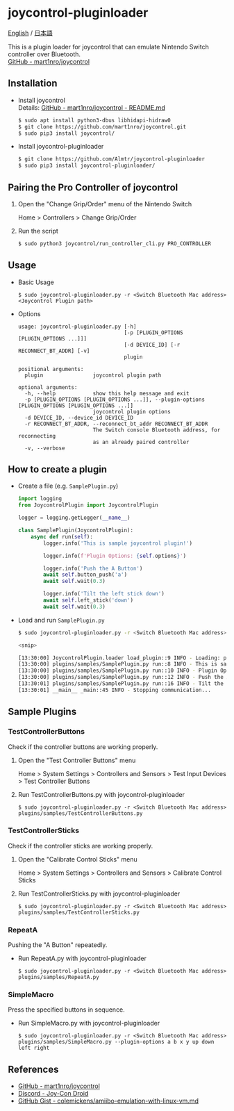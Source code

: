 # joycontrol-pluginloader

[English](./README.md) / [日本語](./README_ja.md)

This is a plugin loader for joycontrol that can emulate Nintendo Switch controller over Bluetooth.  
[GitHub - mart1nro/joycontrol](https://github.com/mart1nro/joycontrol)

## Installation

- Install joycontrol  
  Details: [GitHub - mart1nro/joycontrol - README.md](https://github.com/mart1nro/joycontrol/blob/master/README.md)

    ```sh
    $ sudo apt install python3-dbus libhidapi-hidraw0
    $ git clone https://github.com/mart1nro/joycontrol.git
    $ sudo pip3 install joycontrol/
    ```

- Install joycontrol-pluginloader

    ```sh
    $ git clone https://github.com/Almtr/joycontrol-pluginloader
    $ sudo pip3 install joycontrol-pluginloader/
    ```

## Pairing the Pro Controller of joycontrol

1. Open the "Change Grip/Order" menu of the Nintendo Switch

    Home > Controllers > Change Grip/Order

1. Run the script

    ```sh
    $ sudo python3 joycontrol/run_controller_cli.py PRO_CONTROLLER
    ```

## Usage

- Basic Usage

    ```
    $ sudo joycontrol-pluginloader.py -r <Switch Bluetooth Mac address> <Joycontrol Plugin path>
    ```

- Options

    ```
    usage: joycontrol-pluginloader.py [-h]
                                      [-p [PLUGIN_OPTIONS [PLUGIN_OPTIONS ...]]]
                                      [-d DEVICE_ID] [-r RECONNECT_BT_ADDR] [-v]
                                      plugin

    positional arguments:
      plugin                joycontrol plugin path

    optional arguments:
      -h, --help            show this help message and exit
      -p [PLUGIN_OPTIONS [PLUGIN_OPTIONS ...]], --plugin-options [PLUGIN_OPTIONS [PLUGIN_OPTIONS ...]]
                            joycontrol plugin options
      -d DEVICE_ID, --device_id DEVICE_ID
      -r RECONNECT_BT_ADDR, --reconnect_bt_addr RECONNECT_BT_ADDR
                            The Switch console Bluetooth address, for reconnecting
                            as an already paired controller
      -v, --verbose
    ```

## How to create a plugin

- Create a file (e.g. ``SamplePlugin.py``)

    ```python
    import logging
    from JoycontrolPlugin import JoycontrolPlugin

    logger = logging.getLogger(__name__)

    class SamplePlugin(JoycontrolPlugin):
        async def run(self):
            logger.info('This is sample joycontrol plugin!')

            logger.info(f'Plugin Options: {self.options}')

            logger.info('Push the A Button')
            await self.button_push('a')
            await self.wait(0.3)

            logger.info('Tilt the left stick down')
            await self.left_stick('down')
            await self.wait(0.3)
    ```

- Load and run ``SamplePlugin.py``

    ```sh
    $ sudo joycontrol-pluginloader.py -r <Switch Bluetooth Mac address> plugins/samples/SamplePlugin.py arg1 arg2

    <snip>

    [13:30:00] JoycontrolPlugin.loader load_plugin::9 INFO - Loading: plugins/samples/SamplePlugin.py
    [13:30:00] plugins/samples/SamplePlugin.py run::8 INFO - This is sample joycontrol plugin!
    [13:30:00] plugins/samples/SamplePlugin.py run::10 INFO - Plugin Options: ['arg1', 'arg2']
    [13:30:00] plugins/samples/SamplePlugin.py run::12 INFO - Push the A Button
    [13:30:01] plugins/samples/SamplePlugin.py run::16 INFO - Tilt the left stick down
    [13:30:01] __main__ _main::45 INFO - Stopping communication...
    ```

## Sample Plugins

### TestControllerButtons

Check if the controller buttons are working properly.

1. Open the "Test Controller Buttons" menu

    Home > System Settings > Controllers and Sensors > Test Input Devices > Test Controller Buttons

1. Run TestControllerButtons.py with joycontrol-pluginloader

    ```
    $ sudo joycontrol-pluginloader.py -r <Switch Bluetooth Mac address> plugins/samples/TestControllerButtons.py 
    ```

### TestControllerSticks

Check if the controller sticks are working properly.

1. Open the "Calibrate Control Sticks" menu

    Home > System Settings > Controllers and Sensors > Calibrate Control Sticks

1. Run TestControllerSticks.py with joycontrol-pluginloader

    ```
    $ sudo joycontrol-pluginloader.py -r <Switch Bluetooth Mac address> plugins/samples/TestControllerSticks.py 
    ```

### RepeatA

Pushing the "A Button" repeatedly.

- Run RepeatA.py with joycontrol-pluginloader

    ```
    $ sudo joycontrol-pluginloader.py -r <Switch Bluetooth Mac address> plugins/samples/RepeatA.py 
    ```

### SimpleMacro

Press the specified buttons in sequence.

- Run SimpleMacro.py with joycontrol-pluginloader

    ```
    $ sudo joycontrol-pluginloader.py -r <Switch Bluetooth Mac address> plugins/samples/SimpleMacro.py --plugin-options a b x y up down left right
    ```

## References

- [GitHub - mart1nro/joycontrol](https://github.com/mart1nro/joycontrol)
- [Discord - Joy-Con Droid](https://discord.com/invite/SQNEx9v)
- [GitHub Gist - colemickens/amiibo-emulation-with-linux-vm.md](https://gist.github.com/colemickens/b08d1a339f4483c6b3c08e739d6cf5d0)